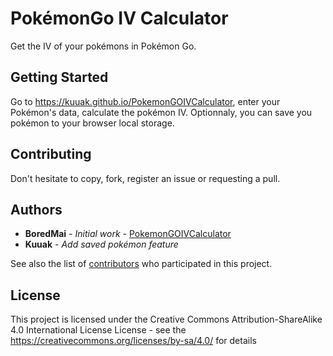 # PokémonGo IV Calculator

Get the IV of your pokémons in Pokémon Go.

## Getting Started

Go to https://kuuak.github.io/PokemonGOIVCalculator, enter your Pokémon's data, calculate the pokémon IV. Optionnaly, you can save you pokémon to your browser local storage.

## Contributing

Don't hesitate to copy, fork, register an issue or requesting a pull.

## Authors

* **BoredMai** - *Initial work* - [PokemonGOIVCalculator](https://github.com/BoredMai/PokemonGOIVCalculator)
* **Kuuak** - *Add saved pokémon feature*

See also the list of [contributors](https://github.com/Kuuak/PokemonGOIVCalculator/graphs/contributors) who participated in this project.

## License

This project is licensed under the Creative Commons Attribution-ShareAlike 4.0 International License License - see the https://creativecommons.org/licenses/by-sa/4.0/ for details
